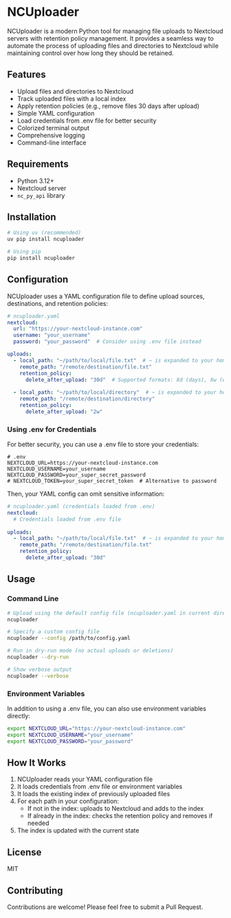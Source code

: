 # NCUploader

NCUploader is a modern Python tool for managing file uploads to Nextcloud servers with retention policy management. It provides a seamless way to automate the process of uploading files and directories to Nextcloud while maintaining control over how long they should be retained.

## Features

- Upload files and directories to Nextcloud
- Track uploaded files with a local index
- Apply retention policies (e.g., remove files 30 days after upload)
- Simple YAML configuration
- Load credentials from .env file for better security
- Colorized terminal output
- Comprehensive logging
- Command-line interface

## Requirements

- Python 3.12+
- Nextcloud server
- `nc_py_api` library

## Installation

```bash
# Using uv (recommended)
uv pip install ncuploader

# Using pip
pip install ncuploader
```

## Configuration

NCUploader uses a YAML configuration file to define upload sources, destinations, and retention policies:

```yaml
# ncuploader.yaml
nextcloud:
  url: "https://your-nextcloud-instance.com"
  username: "your_username"
  password: "your_password"  # Consider using .env file instead

uploads:
  - local_path: "~/path/to/local/file.txt"  # ~ is expanded to your home directory
    remote_path: "/remote/destination/file.txt"
    retention_policy:
      delete_after_upload: "30d"  # Supported formats: Xd (days), Xw (weeks), Xm (months)
  
  - local_path: "~/path/to/local/directory"  # ~ is expanded to your home directory
    remote_path: "/remote/destination/directory"
    retention_policy:
      delete_after_upload: "2w"
```

### Using .env for Credentials

For better security, you can use a .env file to store your credentials:

```
# .env
NEXTCLOUD_URL=https://your-nextcloud-instance.com
NEXTCLOUD_USERNAME=your_username
NEXTCLOUD_PASSWORD=your_super_secret_password
# NEXTCLOUD_TOKEN=your_super_secret_token  # Alternative to password
```

Then, your YAML config can omit sensitive information:

```yaml
# ncuploader.yaml (credentials loaded from .env)
nextcloud:
  # Credentials loaded from .env file
  
uploads:
  - local_path: "~/path/to/local/file.txt"  # ~ is expanded to your home directory
    remote_path: "/remote/destination/file.txt"
    retention_policy:
      delete_after_upload: "30d"
```

## Usage

### Command Line

```bash
# Upload using the default config file (ncuploader.yaml in current directory)
ncuploader

# Specify a custom config file
ncuploader --config /path/to/config.yaml

# Run in dry-run mode (no actual uploads or deletions)
ncuploader --dry-run

# Show verbose output
ncuploader --verbose
```

### Environment Variables

In addition to using a .env file, you can also use environment variables directly:

```bash
export NEXTCLOUD_URL="https://your-nextcloud-instance.com"
export NEXTCLOUD_USERNAME="your_username"
export NEXTCLOUD_PASSWORD="your_password"
```

## How It Works

1. NCUploader reads your YAML configuration file
2. It loads credentials from .env file or environment variables
3. It loads the existing index of previously uploaded files
4. For each path in your configuration:
   - If not in the index: uploads to Nextcloud and adds to the index
   - If already in the index: checks the retention policy and removes if needed
5. The index is updated with the current state

## License

MIT

## Contributing

Contributions are welcome! Please feel free to submit a Pull Request.
